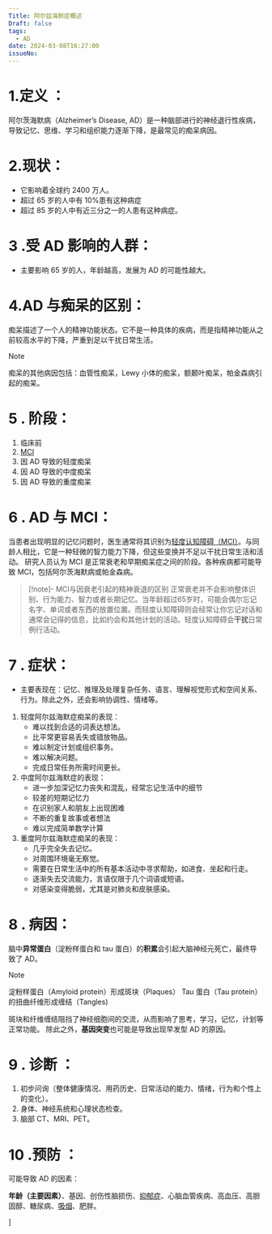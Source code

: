 ```yaml
---
Title: 阿尔兹海默症概述
Draft: false
tags:
  - AD
date: 2024-03-08T16:27:00
issueNo:
---
```

 


# 1.定义 ：
   阿尔茨海默病（Alzheimer’s Disease, AD）是一种脑部进行的神经退行性疾病，导致记忆、思维、学习和组织能力逐渐下降，是最常见的痴呆病因。



# 2.现状：
* 它影响着全球约 2400 万人。
* 超过 65 岁的人中有 10%患有这种病症
* 超过 85 岁的人中有近三分之一的人患有这种病症。



# 3 .受 AD 影响的人群：

* 主要影响 65 岁的人，年龄越高，发展为 AD 的可能性越大。


# 4.AD 与痴呆的区别：

痴呆描述了一个人的精神功能状态。它不是一种具体的疾病，而是指精神功能从之前较高水平的下降，严重到足以干扰日常生活。

> [!note]
> 痴呆的其他病因包括：血管性痴呆，Lewy 小体的痴呆，额颞叶痴呆，帕金森病引起的痴呆。


# 5 .  阶段：
1. 临床前
2. [MCI](https://www.notion.so/MCI-1f5ede727abc4e5ab9bfe099ddb9fc02?pvs=21)
3. 因 AD 导致的轻度痴呆
4. 因 AD 导致的中度痴呆
5. 因 AD 导致的重度痴呆





# 6 . AD 与 MCI：
当患者出现明显的记忆问题时，医生通常将其识别为[轻度认知障碍（MCI）](https://my.clevelandclinic.org/health/diseases/17990-mild-cognitive-impairment)。与同龄人相比，它是一种轻微的智力能力下降，但这些变换并不足以干扰日常生活和活动。
研究人员认为 MCI 是正常衰老和早期痴呆症之间的阶段。各种疾病都可能导致 MCI，包括阿尔茨海默病或帕金森病。

> [!note]- MCI与因衰老引起的精神衰退的区别
正常衰老并不会影响整体识别、行为能力、智力或者长期记忆。当年龄超过65岁时，可能会偶尔忘记名字、单词或者东西的放置位置。而轻度认知障碍则会经常让你忘记对话和通常会记得的信息，比如约会和其他计划的活动。轻度认知障碍会**干扰**日常例行活动。



# 7 . 症状：
* 主要表现在：记忆、推理及处理复杂任务、语言、理解视觉形式和空间关系、行为。除此之外，还会影响协调性、情绪等。
1. 轻度阿尔兹海默症痴呆的表现：
	- 难以找到合适的词表达想法。
	- 比平常更容易丢失或错放物品。
	- 难以制定计划或组织事务。
	- 难以解决问题。
	- 完成日常任务所需时间更长。
2. 中度阿尔兹海默症的表现：
	- 进一步加深记忆力丧失和混乱，经常忘记生活中的细节
	- 较差的短期记忆力
	- 在识别家人和朋友上出现困难
	- 不断的重复故事或者想法
	- 难以完成简单数学计算
3. 重度阿尔兹海默症痴呆的表现：
	- 几乎完全失去记忆。
	- 对周围环境毫无察觉。
	- 需要在日常生活中的所有基本活动中寻求帮助，如进食、坐起和行走。
	- 逐渐失去交流能力，言语仅限于几个词语或短语。
	- 对感染变得脆弱，尤其是对肺炎和皮肤感染。



# 8 . 病因：

 脑中**异常蛋白**（淀粉样蛋白和 tau 蛋白）的**积累**会引起大脑神经元死亡，最终导致了 AD。

> [!note]
> 淀粉样蛋白（Amyloid protein）形成斑块（Plaques）
> Tau 蛋白（Tau protein）的扭曲纤维形成缠结（Tangles)

 斑块和纤维缠结阻挡了神经细胞间的交流，从而影响了思考，学习，记忆，计划等正常功能。
除此之外，**基因突变**也可能是导致出现早发型 AD 的原因。

# 9 . 诊断 ：
1. 初步问询（整体健康情况、用药历史、日常活动的能力、情绪，行为和个性上的变化）。
2. 身体、神经系统和心理状态检查。
3. 脑部 CT、MRI、PET。


# 10 .预防 ：

可能导致 AD 的因素：


**年龄（主要因素）**、基因、创伤性脑损伤、[抑郁症](https://my.clevelandclinic.org/health/diseases/9290-depression)、心脑血管疾病、高血压、高胆固醇、糖尿病、[吸烟](https://my.clevelandclinic.org/health/articles/17488-smoking)、肥胖。



]